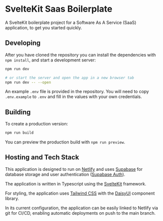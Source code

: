 # SvelteKit Saas Boilerplate

A SvelteKit boilerplate project for a Software As A Service (SaaS) application, to get you started quickly.

## Developing

After you have cloned the repository you can install the dependencies with `npm install`, and start a development server:

```bash
npm run dev

# or start the server and open the app in a new browser tab
npm run dev -- --open
```

An example `.env` file is provided in the repository. You will need to copy `.env.example` to `.env` and fill in the values with your own credentials.

## Building

To create a production version:

```bash
npm run build
```

You can preview the production build with `npm run preview`.

## Hosting and Tech Stack

This application is designed to run on [Netlify](https://www.netlify.com/) and uses [Supabase](https://supabase.io/) for database storage and user authentication ([Supabase Auth](https://supabase.com/auth)).

The application is written in Typescript using the [SvelteKit](https://kit.svelte.dev/) framework.

For styling, the application uses [Tailwind CSS](https://tailwindcss.com/) with the [DaisyUI](https://daisyui.com/) component library.

In its current configuration, the application can be easily linked to Netlify via git for CI/CD, enabling automatic deployments on push to the main branch.
